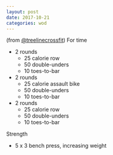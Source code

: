 ```yaml
---
layout: post
date: 2017-10-21
categories: wod
---
```


<!--
**Chris - <span></span>**
-->

(from [@treelinecrossfit](http://www.treelinecrossfit.com)) For time
- 2 rounds
  - 25 calorie row
  - 50 double-unders
  - 10 toes-to-bar
- 2 rounds
  - 25 calorie assault bike
  - 50 double-unders
  - 10 toes-to-bar
- 2 rounds
  - 25 calorie row
  - 50 double-unders
  - 10 toes-to-bar

Strength
- 5 x 3 bench press, increasing weight
